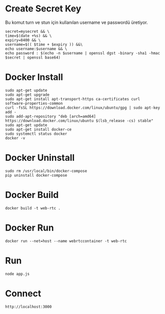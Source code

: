 # Create Secret Key
Bu komut turn ve stun için kullanılan username ve passwordü üretiyor.
````
secret=mysecret && \
time=$(date +%s) && \
expiry=8400 && \
username=$(( $time + $expiry )) &&\
echo username:$username && \
echo password : $(echo -n $username | openssl dgst -binary -sha1 -hmac $secret | openssl base64)
````

# Docker Install
````
sudo apt-get update
sudo apt-get upgrade
sudo apt-get install apt-transport-https ca-certificates curl software-properties-common
curl -fsSL https://download.docker.com/linux/ubuntu/gpg | sudo apt-key add -
sudo add-apt-repository "deb [arch=amd64] https://download.docker.com/linux/ubuntu $(lsb_release -cs) stable"
sudo apt-get update
sudo apt-get install docker-ce
sudo systemctl status docker
docker -v
````


# Docker Uninstall
````
sudo rm /usr/local/bin/docker-compose
pip uninstall docker-compose
````

# Docker Build
````
docker build -t web-rtc .
````

# Docker Run
````
docker run --net=host --name webrtccontainer -t web-rtc
````

# Run
````
node app.js
````

# Connect
````
http://localhost:3000
````
